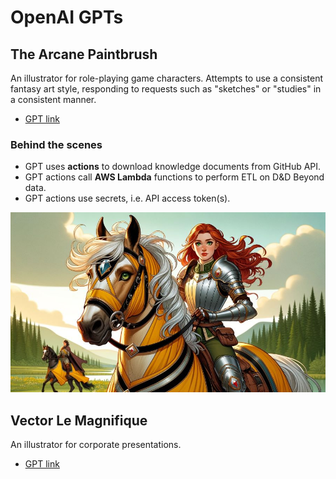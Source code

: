 # OpenAI GPTs

## The Arcane Paintbrush

An illustrator for role-playing game characters. Attempts to use a consistent
fantasy art style, responding to requests such as "sketches" or "studies" in a
consistent manner.

* [GPT link](https://chat.openai.com/g/g-3R9svhPj5-arcane-paintbrush)

### Behind the scenes

* GPT uses **actions** to download knowledge documents from GitHub API.
* GPT actions call **AWS Lambda** functions to perform ETL on D&D Beyond data.
* GPT actions use secrets, i.e. API access token(s).

<img src="./images/arcane_paintbrush_01.jpg">

## Vector Le Magnifique

An illustrator for corporate presentations.

* [GPT link](https://chat.openai.com/g/g-wagBADp7N-vector-le-magnifique)
